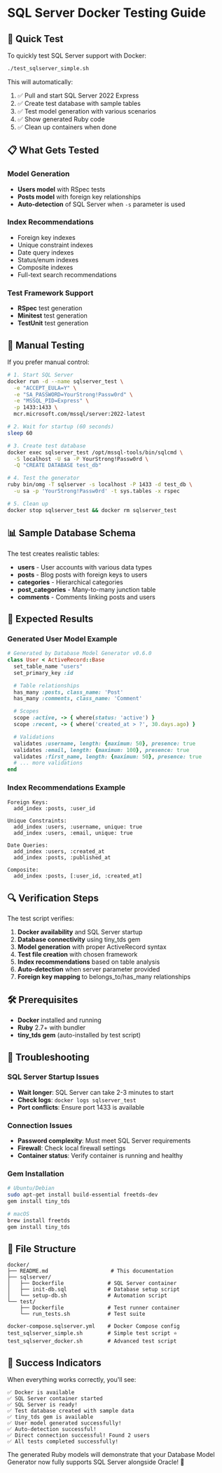 # SQL Server Docker Testing Guide

## 🚀 Quick Test

To quickly test SQL Server support with Docker:

```bash
./test_sqlserver_simple.sh
```

This will automatically:
1. ✅ Pull and start SQL Server 2022 Express
2. ✅ Create test database with sample tables
3. ✅ Test model generation with various scenarios
4. ✅ Show generated Ruby code
5. ✅ Clean up containers when done

## 📋 What Gets Tested

### Model Generation
- **Users model** with RSpec tests
- **Posts model** with foreign key relationships
- **Auto-detection** of SQL Server when `-s` parameter is used

### Index Recommendations
- Foreign key indexes
- Unique constraint indexes
- Date query indexes
- Status/enum indexes
- Composite indexes
- Full-text search recommendations

### Test Framework Support
- **RSpec** test generation
- **Minitest** test generation
- **TestUnit** test generation

## 🔧 Manual Testing

If you prefer manual control:

```bash
# 1. Start SQL Server
docker run -d --name sqlserver_test \
  -e "ACCEPT_EULA=Y" \
  -e "SA_PASSWORD=YourStrong!Passw0rd" \
  -e "MSSQL_PID=Express" \
  -p 1433:1433 \
  mcr.microsoft.com/mssql/server:2022-latest

# 2. Wait for startup (60 seconds)
sleep 60

# 3. Create test database
docker exec sqlserver_test /opt/mssql-tools/bin/sqlcmd \
  -S localhost -U sa -P YourStrong!Passw0rd \
  -Q "CREATE DATABASE test_db"

# 4. Test the generator
ruby bin/omg -T sqlserver -s localhost -P 1433 -d test_db \
  -u sa -p 'YourStrong!Passw0rd' -t sys.tables -x rspec

# 5. Clean up
docker stop sqlserver_test && docker rm sqlserver_test
```

## 📊 Sample Database Schema

The test creates realistic tables:

- **users** - User accounts with various data types
- **posts** - Blog posts with foreign keys to users
- **categories** - Hierarchical categories
- **post_categories** - Many-to-many junction table
- **comments** - Comments linking posts and users

## 🎯 Expected Results

### Generated User Model Example
```ruby
# Generated by Database Model Generator v0.6.0
class User < ActiveRecord::Base
  set_table_name "users"
  set_primary_key :id

  # Table relationships
  has_many :posts, class_name: 'Post'
  has_many :comments, class_name: 'Comment'

  # Scopes
  scope :active, -> { where(status: 'active') }
  scope :recent, -> { where('created_at > ?', 30.days.ago) }

  # Validations
  validates :username, length: {maximum: 50}, presence: true
  validates :email, length: {maximum: 100}, presence: true
  validates :first_name, length: {maximum: 50}, presence: true
  # ... more validations
end
```

### Index Recommendations Example
```
Foreign Keys:
  add_index :posts, :user_id

Unique Constraints:
  add_index :users, :username, unique: true
  add_index :users, :email, unique: true

Date Queries:
  add_index :users, :created_at
  add_index :posts, :published_at

Composite:
  add_index :posts, [:user_id, :created_at]
```

## 🔍 Verification Steps

The test script verifies:

1. **Docker availability** and SQL Server startup
2. **Database connectivity** using tiny_tds gem
3. **Model generation** with proper ActiveRecord syntax
4. **Test file creation** with chosen framework
5. **Index recommendations** based on table analysis
6. **Auto-detection** when server parameter provided
7. **Foreign key mapping** to belongs_to/has_many relationships

## 🛠️ Prerequisites

- **Docker** installed and running
- **Ruby** 2.7+ with bundler
- **tiny_tds gem** (auto-installed by test script)

## 🚨 Troubleshooting

### SQL Server Startup Issues
- **Wait longer**: SQL Server can take 2-3 minutes to start
- **Check logs**: `docker logs sqlserver_test`
- **Port conflicts**: Ensure port 1433 is available

### Connection Issues
- **Password complexity**: Must meet SQL Server requirements
- **Firewall**: Check local firewall settings
- **Container status**: Verify container is running and healthy

### Gem Installation
```bash
# Ubuntu/Debian
sudo apt-get install build-essential freetds-dev
gem install tiny_tds

# macOS
brew install freetds
gem install tiny_tds
```

## 📁 File Structure

```
docker/
├── README.md                    # This documentation
├── sqlserver/
│   ├── Dockerfile              # SQL Server container
│   ├── init-db.sql             # Database setup script
│   └── setup-db.sh             # Automation script
└── test/
    ├── Dockerfile              # Test runner container
    └── run_tests.sh            # Test suite

docker-compose.sqlserver.yml    # Docker Compose config
test_sqlserver_simple.sh        # Simple test script ⭐
test_sqlserver_docker.sh        # Advanced test script
```

## 🎉 Success Indicators

When everything works correctly, you'll see:

```
✅ Docker is available
✅ SQL Server container started
✅ SQL Server is ready!
✅ Test database created with sample data
✅ tiny_tds gem is available
✅ User model generated successfully!
✅ Auto-detection successful!
✅ Direct connection successful! Found 2 users
✅ All tests completed successfully!
```

The generated Ruby models will demonstrate that your Database Model Generator now fully supports SQL Server alongside Oracle! 🎊
